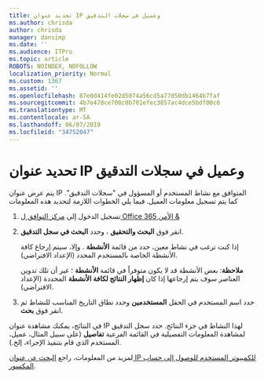 ```yaml
---
title: تحديد عنوان IP وعميل في سجلات التدقيق
ms.author: chrisda
author: chrisda
manager: dansimp
ms.date: ''
ms.audience: ITPro
ms.topic: article
ROBOTS: NOINDEX, NOFOLLOW
localization_priority: Normal
ms.custom: 1367
ms.assetid: ''
ms.openlocfilehash: 87e0d414fe02d5074a56cd5a77d50db1464b7faf
ms.sourcegitcommit: 4b7e478ce700c0b781efec3857ac4dce5bdf00c6
ms.translationtype: MT
ms.contentlocale: ar-SA
ms.lasthandoff: 06/07/2019
ms.locfileid: "34752047"
---
```

# <a name="identify-ip-address-and-client-in-audit-logs"></a>تحديد عنوان IP وعميل في سجلات التدقيق

يتم عرض عنوان IP المتوافق مع نشاط المستخدم أو المسؤول في "سجلات التدقيق". كما يتم تسجيل معلومات العميل. فيما يلي الخطوات اللازمة لتحديد هذه المعلومات

1. تسجيل الدخول إلى [مركز التوافق ل Office الأمن 365 &](https://protection.office.com/)

2. انقر فوق **البحث والتحقيق** ، وحدد **البحث في سجل التدقيق**.

   إذا كنت ترغب في نشاط معين، حدد من قائمة **الأنشطة** . وإلا، سيتم إرجاع كافة الأنشطة الخاصة بالمستخدم المحدد (الإعداد الافتراضي).

   **ملاحظة**: بعض الأنشطة قد لا يكون متوفراً في قائمة **الأنشطة** ؛ غير أن تلك تدوين العناصر سوف يتم إرجاعها إذا كان **إظهار النتائج لكافة الأنشطة** المحددة (الإعداد الافتراضي).

3. حدد اسم المستخدم في الحقل **المستخدمين** وحدد نطاق التاريخ المناسب للنشاط ثم انقر فوق **بحث**.

في النتائج، يمكنك مشاهدة عنوان IP لهذا النشاط في جزء النتائج. حدد سجل التدقيق لمشاهدة المعلومات التفصيلية في القائمة الفرعية **تفاصيل** (على سبيل المثال، عميل، المستخدم الذي قام بتنفيذ الإجراء، إلخ.).

لمزيد من المعلومات، راجع [البحث عن عنوان IP للكمبيوتر المستخدم للوصول إلى حساب المكسور](https://docs.microsoft.com/office365/securitycompliance/auditing-troubleshooting-scenarios#finding-the-ip-address-of-the-computer-used-to-access-a-compromised-account).
